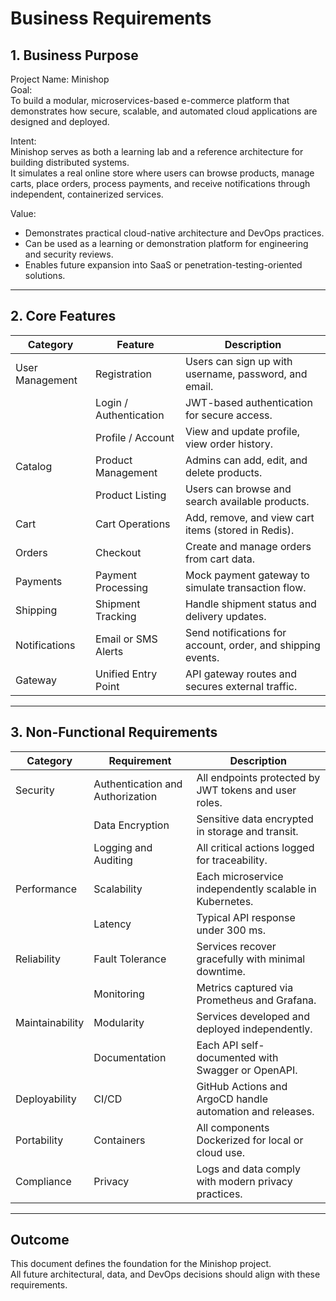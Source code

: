 # Business Requirements

## 1. Business Purpose

Project Name: Minishop  
Goal:  
To build a modular, microservices-based e-commerce platform that demonstrates how secure, scalable, and automated cloud applications are designed and deployed.

Intent:  
Minishop serves as both a learning lab and a reference architecture for building distributed systems.  
It simulates a real online store where users can browse products, manage carts, place orders, process payments, and receive notifications through independent, containerized services.

Value:
- Demonstrates practical cloud-native architecture and DevOps practices.  
- Can be used as a learning or demonstration platform for engineering and security reviews.  
- Enables future expansion into SaaS or penetration-testing-oriented solutions.

---

## 2. Core Features

| Category | Feature | Description |
|-----------|----------|-------------|
| User Management | Registration | Users can sign up with username, password, and email. |
|  | Login / Authentication | JWT-based authentication for secure access. |
|  | Profile / Account | View and update profile, view order history. |
| Catalog | Product Management | Admins can add, edit, and delete products. |
|  | Product Listing | Users can browse and search available products. |
| Cart | Cart Operations | Add, remove, and view cart items (stored in Redis). |
| Orders | Checkout | Create and manage orders from cart data. |
| Payments | Payment Processing | Mock payment gateway to simulate transaction flow. |
| Shipping | Shipment Tracking | Handle shipment status and delivery updates. |
| Notifications | Email or SMS Alerts | Send notifications for account, order, and shipping events. |
| Gateway | Unified Entry Point | API gateway routes and secures external traffic. |

---

## 3. Non-Functional Requirements

| Category | Requirement | Description |
|-----------|--------------|-------------|
| Security | Authentication and Authorization | All endpoints protected by JWT tokens and user roles. |
|  | Data Encryption | Sensitive data encrypted in storage and transit. |
|  | Logging and Auditing | All critical actions logged for traceability. |
| Performance | Scalability | Each microservice independently scalable in Kubernetes. |
|  | Latency | Typical API response under 300 ms. |
| Reliability | Fault Tolerance | Services recover gracefully with minimal downtime. |
|  | Monitoring | Metrics captured via Prometheus and Grafana. |
| Maintainability | Modularity | Services developed and deployed independently. |
|  | Documentation | Each API self-documented with Swagger or OpenAPI. |
| Deployability | CI/CD | GitHub Actions and ArgoCD handle automation and releases. |
| Portability | Containers | All components Dockerized for local or cloud use. |
| Compliance | Privacy | Logs and data comply with modern privacy practices. |

---

## Outcome

This document defines the foundation for the Minishop project.  
All future architectural, data, and DevOps decisions should align with these requirements.
